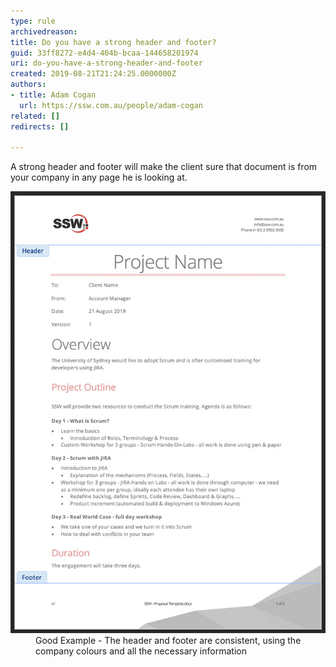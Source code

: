 ```yaml
---
type: rule
archivedreason: 
title: Do you have a strong header and footer?
guid: 33ff8272-e4d4-404b-bcaa-144658201974
uri: do-you-have-a-strong-header-and-footer
created: 2019-08-21T21:24:25.0000000Z
authors:
- title: Adam Cogan
  url: https://ssw.com.au/people/adam-cogan
related: []
redirects: []

---
```


A strong header and footer will make the client sure that document is from your company in any page he is looking at.

<!--endintro-->
<dl class="goodImage"><dt><img src="proposal-header-and-footer.jpg" alt="proposal-header-and-footer.jpg"><br></dt><dd>Good Example - The header and footer are consistent, using the company colours and all the necessary information</dd></dl>
